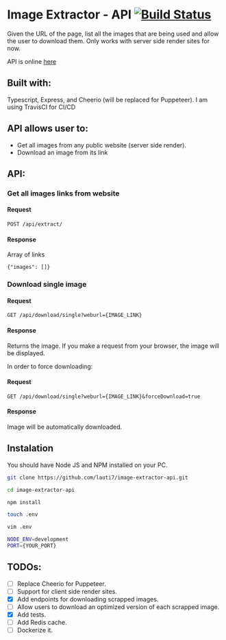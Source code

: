 # Image Extractor - API [![Build Status](https://app.travis-ci.com/lauti7/image-extractor-api.svg?branch=main)](https://app.travis-ci.com/lauti7/image-extractor-api)

Given the URL of the page, list all the images that are being used and allow the user to download them.
Only works with server side render sites for now.

API is online [here](https://image-extractor-api.herokuapp.com/api/status)

## Built with:

Typescript, Express, and Cheerio (will be replaced for Puppeteer). I am using TravisCI for CI/CD

## API allows user to:

- Get all images from any public website (server side render).
- Download an image from its link

## API:

### Get all images links from website

#### Request

`POST /api/extract/`

#### Response

Array of links

    {"images": []}

### Download single image

#### Request

`GET /api/download/single?weburl={IMAGE_LINK}`

#### Response

Returns the image. If you make a request from your browser, the image will be displayed.

In order to force downloading:

#### Request

`GET /api/download/single?weburl={IMAGE_LINK}&forceDownload=true`

#### Response

Image will be automatically downloaded.

## Instalation

You should have Node JS and NPM installed on your PC.

```bash
git clone https://github.com/lauti7/image-extractor-api.git
```

```bash
cd image-extractor-api
```

```bash
npm install
```

```bash
touch .env

vim .env

NODE_ENV=development
PORT={YOUR_PORT}

```

## TODOs:

- [ ] Replace Cheerio for Puppeteer.
- [ ] Support for client side render sites.
- [x] Add endpoints for downloading scrapped images.
- [ ] Allow users to download an optimized version of each scrapped image.
- [x] Add tests.
- [ ] Add Redis cache.
- [ ] Dockerize it.
